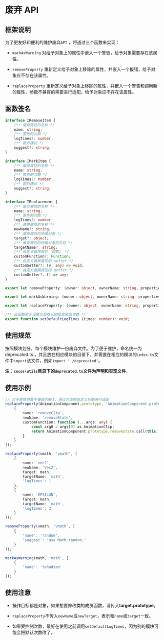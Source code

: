 # 废弃 API

## 框架说明

为了更友好和便利的维护废弃`API` ，将通过三个函数来实现：

- `markAsWarning` 对给予对象上的属性中嵌入一个警告，给予对象需要存在该属性。

- `removeProperty` 重新定义给予对象上移除的属性，并嵌入一个报错，给予对象应不存在该属性。

- `replaceProperty` 重新定义给予对象上移除的属性，并嵌入一个警告和调用新的属性，参数不兼容的需要进行适配，给予对象应不存在该属性。

## 函数签名

```typescript
interface IRemoveItem {
    /** 废弃属性的名称 */
    name: string;
    /** 警告的次数 */
    logTimes?: number;
    /** 额外建议 */
    suggest?: string;
}

interface IMarkItem {
    /** 废弃属性的名称 */
    name: string;
    /** 警告的次数 */
    logTimes?: number;
    /** 额外建议 */
    suggest?: string;
}

interface IReplacement {
    /** 废弃属性的名称 */
    name: string;
    /** 警告的次数 */
    logTimes?: number;
    /** 替换属性的名称 */
    newName?: string;
    /** 废弃属性的所属对象 */
    target?: object;
    /** 废弃属性的所属对象的名称 */
    targetName?: string;
    /** 自定义替换属性（函数） */
    customFunction?: Function;
    /** 自定义替换属性的 setter */
    customSetter?: (v: any) => void;
    /** 自定义替换属性的 getter */
    customGetter?: () => any;
}

export let removeProperty: (owner: object, ownerName: string, properties: IRemoveItem[]) => void;

export let markAsWarning: (owner: object, ownerName: string, properties: IMarkItem[]) => void;

export let replaceProperty: (owner: object, ownerName: string, properties: IReplacement[]) => void;

/** 此函数用于设置全局默认的信息输出次数 */
export function setDefaultLogTimes (times: number): void;  
```

## 使用规范

按照模块划分，每个模块维护一份废弃文件。为了便于维护，命名统一为 deprecated.ts ，并且放在相应模块的目录下，并需要在相应的模块的`index.ts`文件中`import`该文件，例如`import './deprecated'`。

**注：`cocos\utils`目录下的`deprecated.ts`文件为声明和实现文件**。

## 使用示例

```typescript
// 对于替换参数不兼容的API，通过合适的自定义功能进行适配
replaceProperty(AnimationComponent.prototype, 'AnimationComponent.prototype', [
    {
        name: 'removeClip',
        newName: 'removeState',
        customFunction: function (...args: any) {
            const arg0 = args[0] as AnimationClip;
            return AnimationComponent.prototype.removeState.call(this, arg0.name);
        }
    }
]);

replaceProperty(vmath, 'vmath', [
    {
        name: 'vec2',
        newName: 'Vec2',
        target: math,
        targetName: 'math',
        'logTimes': 1
    },
    {
        name: 'EPSILON',
        target: math,
        targetName: 'math',
        'logTimes': 2
    }
]);

removeProperty(vmath, 'vmath', [
    {
        'name': 'random',
        'suggest': 'use Math.random.'
    }
]);

markAsWarning(math, 'math', [
    {
        'name': 'toRadian'
    }
]);
```

## 使用注意

- 操作目标都是对象，如果想要修改类的成员函数，请传入**target.prototype**。

- `replaceProperty`不传入`newName`或`newTarget`，表示和`name`或`target`一致。

- 如果要控制次数，最好在使用之前调用`setDefaultLogTimes`，因为别的模块可能会把默认次数改了。
